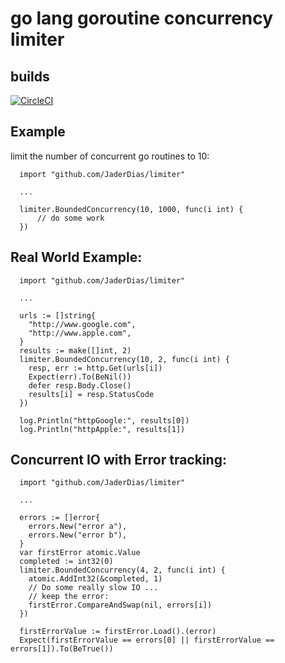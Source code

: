 # go lang goroutine concurrency limiter

## builds

[![CircleCI](https://dl.circleci.com/status-badge/img/gh/JaderDias/limiter/tree/main.svg?style=svg)](https://dl.circleci.com/status-badge/redirect/gh/JaderDias/limiter/tree/main)

## Example

limit the number of concurrent go routines to 10:

```
  import "github.com/JaderDias/limiter"

  ...

  limiter.BoundedConcurrency(10, 1000, func(i int) {
      // do some work
  })
```

## Real World Example:

```
  import "github.com/JaderDias/limiter"

  ...

  urls := []string{
    "http://www.google.com",
    "http://www.apple.com",
  }
  results := make([]int, 2)
  limiter.BoundedConcurrency(10, 2, func(i int) {
    resp, err := http.Get(urls[i])
    Expect(err).To(BeNil())
    defer resp.Body.Close()
    results[i] = resp.StatusCode
  })

  log.Println("httpGoogle:", results[0])
  log.Println("httpApple:", results[1])
```

## Concurrent IO with Error tracking:

```
  import "github.com/JaderDias/limiter"
  
  ...

  errors := []error{
    errors.New("error a"),
    errors.New("error b"),
  }
  var firstError atomic.Value
  completed := int32(0)
  limiter.BoundedConcurrency(4, 2, func(i int) {
    atomic.AddInt32(&completed, 1)
    // Do some really slow IO ...
    // keep the error:
    firstError.CompareAndSwap(nil, errors[i])
  })

  firstErrorValue := firstError.Load().(error)
  Expect(firstErrorValue == errors[0] || firstErrorValue == errors[1]).To(BeTrue())
```
